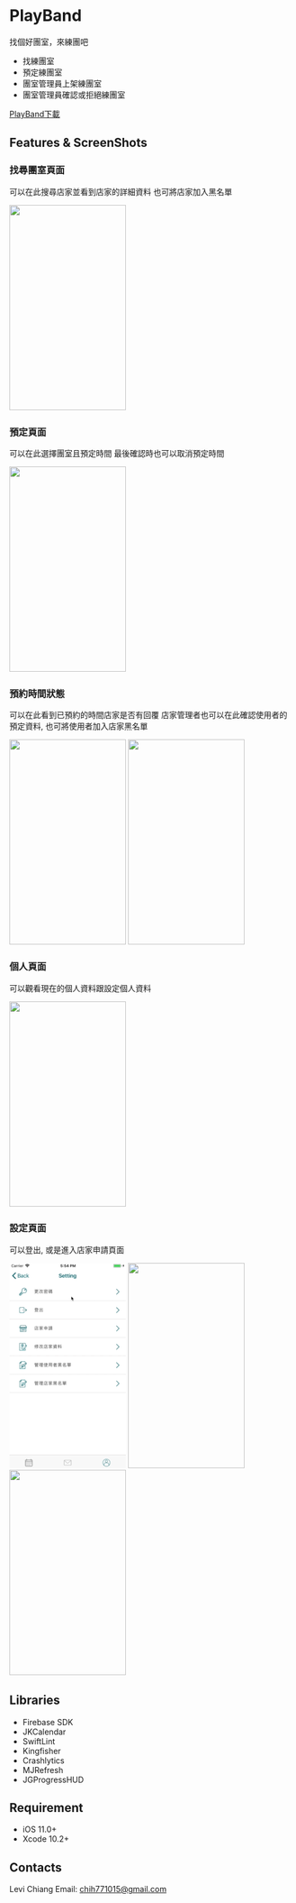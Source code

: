PlayBand
===

找個好團室，來練團吧

- 找練團室
- 預定練團室
- 團室管理員上架練團室
- 團室管理員確認或拒絕練團室

[PlayBand下載](https://itunes.apple.com/tw/app/id146173866)

Features & ScreenShots
---
### 找尋團室頁面

可以在此搜尋店家並看到店家的詳細資料
也可將店家加入黑名單

<img src="https://github.com/chih771015/AppPlayBand/blob/master/image/1.gif" width="207" height="364" align=center/>

### 預定頁面
可以在此選擇團室且預定時間
最後確認時也可以取消預定時間

<img src="https://github.com/chih771015/AppPlayBand/blob/master/image/2.gif" width="207" height="364" align=center/>

### 預約時間狀態
可以在此看到已預約的時間店家是否有回覆
店家管理者也可以在此確認使用者的預定資料, 也可將使用者加入店家黑名單

<img src="https://github.com/chih771015/AppPlayBand/blob/master/image/3.gif" width="207" height="364" align=center/>
<img src="https://github.com/chih771015/AppPlayBand/blob/master/image/4.gif" width="207" height="364" align=center/>

### 個人頁面
可以觀看現在的個人資料跟設定個人資料

<img src="https://github.com/chih771015/AppPlayBand/blob/master/image/5.gif" width="207" height="364" align=center/>

### 設定頁面
可以登出, 或是進入店家申請頁面

<img src="https://github.com/chih771015/AppPlayBand/blob/master/image/6.gif" width="207" height="364" align=center/>
<img src="https://github.com/chih771015/AppPlayBand/blob/master/image/7.gif" width="207" height="364" align=center/>
<img src="https://github.com/chih771015/AppPlayBand/blob/master/image/8.gif" width="207" height="364" align=center/>

Libraries
---
- Firebase SDK
- JKCalendar
- SwiftLint
- Kingfisher 
- Crashlytics
- MJRefresh
- JGProgressHUD

Requirement
---
- iOS 11.0+
- Xcode 10.2+

Contacts
---

Levi Chiang
Email: chih771015@gmail.com
